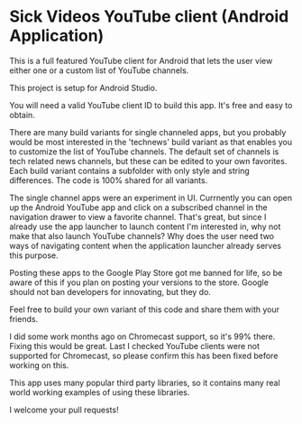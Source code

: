 Sick Videos YouTube client (Android Application)
=========

This is a full featured YouTube client for Android that lets the user view either one or a custom list of YouTube channels.

This project is setup for Android Studio.

You will need a valid YouTube client ID to build this app.  It's free and easy to obtain. 

There are many build variants for single channeled apps, but you probably would be most interested in the 'technews' build variant as that enables you to customize the list of YouTube channels.  The default set of channels is tech related news channels, but these can be edited to your own favorites.  Each build variant contains a subfolder with only style and string differences.  The code is 100% shared for all variants.

The single channel apps were an experiment in UI. Currnently you can open up the Android YouTube app and click on a subscribed channel in the navigation drawer to view a favorite channel.  That's great, but since I already use the app launcher to launch content I'm interested in, why not make that also launch YouTube channels?  Why does the user need two ways of navigating content when the application launcher already serves this purpose.  

Posting these apps to the Google Play Store got me banned for life, so be aware of this if you plan on posting your versions to the store.  Google should not ban developers for innovating, but they do.

Feel free to build your own variant of this code and share them with your friends. 

I did some work months ago on Chromecast support, so it's 99% there.  Fixing this would be great.  Last I checked YouTube clients were not supported for Chromecast, so please confirm this has been fixed before working on this.

This app uses many popular third party libraries, so it contains many real world working examples of using these libraries.

I welcome your pull requests!
